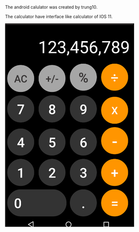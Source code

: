 The android calulator was created by trung10.

The calculator have interface like calculator of IOS 11.

![Anh](https://github.com/trung10/Android_Calculator/blob/master/res/Screenshot.png)
